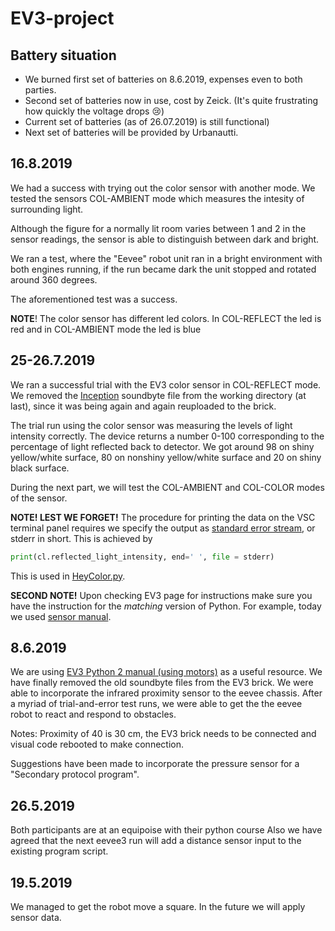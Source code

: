 # EV3-project

## Battery situation

* We burned first set of batteries on 8.6.2019, expenses even to both parties.
* Second set of batteries now in use, cost by Zeick. (It's quite frustrating how quickly the voltage drops 😢)
* Current set of batteries (as of 26.07.2019) is still functional)
* Next set of batteries will be provided by Urbanautti.

## 16.8.2019 

We had a success with trying out the color sensor with another mode. We tested the sensors COL-AMBIENT mode which measures the intesity of surrounding light.

Although the figure for a normally lit room varies between 1 and 2 in the sensor readings, the sensor is able to distinguish between dark and bright. 

We ran a test, where the "Eevee" robot unit ran in a bright environment with both engines running, if the run became dark the unit stopped and rotated around 360 degrees. 

The aforementioned test was a success. 

**NOTE**! The color sensor has different led colors. In COL-REFLECT the led is red and in COL-AMBIENT mode the led is blue 

## 25-26.7.2019

We ran a successful trial with the EV3 color sensor in COL-REFLECT mode. We removed the [Inception](https://www.imdb.com/title/tt1375666/) soundbyte file from the working directory (at last), since it was being again and again reuploaded to the brick. 

The trial run using the color sensor was measuring the levels of light intensity correctly. The device returns a number 0-100 corresponding to the percentage of light reflected back to detector. We got around 98 on shiny yellow/white surface, 80 on nonshiny yellow/white surface and 20 on shiny black surface.

During the next part, we will test the COL-AMBIENT and COL-COLOR modes of the sensor.

**NOTE! LEST WE FORGET!** The procedure for printing the data on the VSC terminal panel requires we specify the output as [standard error stream](https://en.wikipedia.org/wiki/Standard_streams), or stderr in short. This is achieved by

```python
print(cl.reflected_light_intensity, end=' ', file = stderr)
```

This is used in [HeyColor.py](HeyColor.py).

**SECOND NOTE!** Upon checking EV3 page for instructions make sure you have the instruction for the _matching_ version of Python. For example, today we used [sensor manual](https://sites.google.com/site/ev3devpython/learn_ev3_python/using-sensors).

## 8.6.2019
We are using [EV3 Python 2 manual (using motors)](https://sites.google.com/site/ev3devpython/learn_ev3_python/using-motors) as a useful resource.
We have finally removed the old soundbyte files from the EV3 brick.
We were able to incorporate the infrared proximity sensor to the eevee chassis.
After a myriad of trial-and-error test runs, we were able to get the the eevee robot to react and respond to obstacles. 

Notes: Proximity of 40 is 30 cm, the EV3 brick needs to be connected and visual code rebooted to make connection. 

Suggestions have been made to incorporate the pressure sensor for a "Secondary protocol program".  

## 26.5.2019
Both participants are at an equipoise with their python course
Also we have agreed that the next eevee3 run will add a distance sensor input to the existing program script. 

## 19.5.2019
We managed to get the robot move a square. In the future we will apply sensor data.

